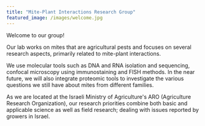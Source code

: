 ```yaml
---
title: "Mite-Plant Interactions Research Group"
featured_image: /images/welcome.jpg
---
```


Welcome to our group!

Our lab works on mites that are agricultural pests and focuses on several research aspects, primarily related to mite-plant interactions.

We use molecular tools such as DNA and RNA isolation and sequencing, confocal microscopy using immunostaining and FISH methods. In the near future, we will also integrate proteomic tools to investigate the various questions we still have about mites from different families.

As we are located at the Israeli Ministry of Agriculture's ARO (Agriculture Research Organization), our research priorities combine both basic and applicable science as well as field research; dealing with issues reported by growers in Israel. 
